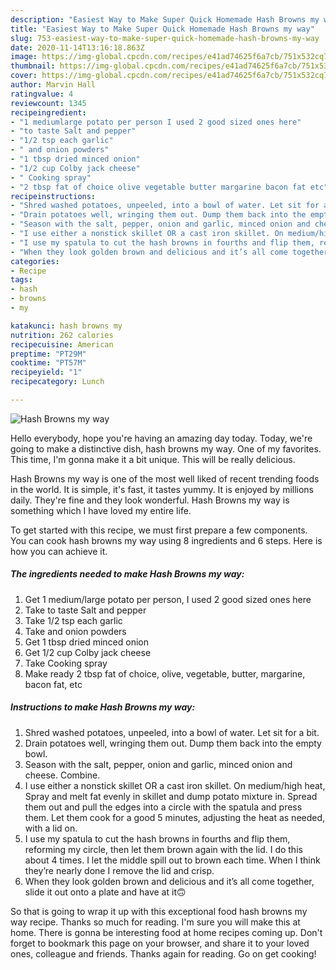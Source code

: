 ```yaml
---
description: "Easiest Way to Make Super Quick Homemade Hash Browns my way"
title: "Easiest Way to Make Super Quick Homemade Hash Browns my way"
slug: 753-easiest-way-to-make-super-quick-homemade-hash-browns-my-way
date: 2020-11-14T13:16:18.863Z
image: https://img-global.cpcdn.com/recipes/e41ad74625f6a7cb/751x532cq70/hash-browns-my-way-recipe-main-photo.jpg
thumbnail: https://img-global.cpcdn.com/recipes/e41ad74625f6a7cb/751x532cq70/hash-browns-my-way-recipe-main-photo.jpg
cover: https://img-global.cpcdn.com/recipes/e41ad74625f6a7cb/751x532cq70/hash-browns-my-way-recipe-main-photo.jpg
author: Marvin Hall
ratingvalue: 4
reviewcount: 1345
recipeingredient:
- "1 mediumlarge potato per person I used 2 good sized ones here"
- "to taste Salt and pepper"
- "1/2 tsp each garlic"
- " and onion powders"
- "1 tbsp dried minced onion"
- "1/2 cup Colby jack cheese"
- " Cooking spray"
- "2 tbsp fat of choice olive vegetable butter margarine bacon fat etc"
recipeinstructions:
- "Shred washed potatoes, unpeeled, into a bowl of water. Let sit for a bit."
- "Drain potatoes well, wringing them out. Dump them back into the empty bowl."
- "Season with the salt, pepper, onion and garlic, minced onion and cheese. Combine."
- "I use either a nonstick skillet OR a cast iron skillet. On medium/high heat, Spray and melt fat evenly in skillet and dump potato mixture in. Spread them out and pull the edges into a circle with the spatula and press them. Let them cook for a good 5 minutes, adjusting the heat as needed, with a lid on."
- "I use my spatula to cut the hash browns in fourths and flip them, reforming my circle, then let them brown again with the lid. I do this about 4 times. I let the middle spill out to brown each time. When I think they’re nearly done I remove the lid and crisp."
- "When they look golden brown and delicious and it’s all come together, slide it out onto a plate and have at it🙃"
categories:
- Recipe
tags:
- hash
- browns
- my

katakunci: hash browns my 
nutrition: 262 calories
recipecuisine: American
preptime: "PT29M"
cooktime: "PT57M"
recipeyield: "1"
recipecategory: Lunch

---
```



![Hash Browns my way](https://img-global.cpcdn.com/recipes/e41ad74625f6a7cb/751x532cq70/hash-browns-my-way-recipe-main-photo.jpg)

Hello everybody, hope you're having an amazing day today. Today, we're going to make a distinctive dish, hash browns my way. One of my favorites. This time, I'm gonna make it a bit unique. This will be really delicious.



Hash Browns my way is one of the most well liked of recent trending foods in the world. It is simple, it's fast, it tastes yummy. It is enjoyed by millions daily. They're fine and they look wonderful. Hash Browns my way is something which I have loved my entire life.


To get started with this recipe, we must first prepare a few components. You can cook hash browns my way using 8 ingredients and 6 steps. Here is how you can achieve it.

<!--inarticleads1-->

##### The ingredients needed to make Hash Browns my way:

1. Get 1 medium/large potato per person, I used 2 good sized ones here
1. Take to taste Salt and pepper
1. Take 1/2 tsp each garlic
1. Take  and onion powders
1. Get 1 tbsp dried minced onion
1. Get 1/2 cup Colby jack cheese
1. Take  Cooking spray
1. Make ready 2 tbsp fat of choice, olive, vegetable, butter, margarine, bacon fat, etc




<!--inarticleads2-->

##### Instructions to make Hash Browns my way:

1. Shred washed potatoes, unpeeled, into a bowl of water. Let sit for a bit.
1. Drain potatoes well, wringing them out. Dump them back into the empty bowl.
1. Season with the salt, pepper, onion and garlic, minced onion and cheese. Combine.
1. I use either a nonstick skillet OR a cast iron skillet. On medium/high heat, Spray and melt fat evenly in skillet and dump potato mixture in. Spread them out and pull the edges into a circle with the spatula and press them. Let them cook for a good 5 minutes, adjusting the heat as needed, with a lid on.
1. I use my spatula to cut the hash browns in fourths and flip them, reforming my circle, then let them brown again with the lid. I do this about 4 times. I let the middle spill out to brown each time. When I think they’re nearly done I remove the lid and crisp.
1. When they look golden brown and delicious and it’s all come together, slide it out onto a plate and have at it🙃




So that is going to wrap it up with this exceptional food hash browns my way recipe. Thanks so much for reading. I'm sure you will make this at home. There is gonna be interesting food at home recipes coming up. Don't forget to bookmark this page on your browser, and share it to your loved ones, colleague and friends. Thanks again for reading. Go on get cooking!
